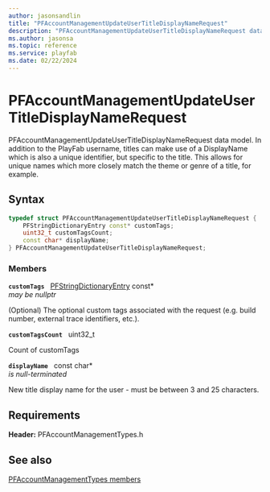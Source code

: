 ```yaml
---
author: jasonsandlin
title: "PFAccountManagementUpdateUserTitleDisplayNameRequest"
description: "PFAccountManagementUpdateUserTitleDisplayNameRequest data model. In addition to the PlayFab username, titles can make use of a DisplayName which is also a unique identifier, but specific to the title. This allows for unique names which more closely match the theme or genre of a title, for example."
ms.author: jasonsa
ms.topic: reference
ms.service: playfab
ms.date: 02/22/2024
---
```


# PFAccountManagementUpdateUserTitleDisplayNameRequest  

PFAccountManagementUpdateUserTitleDisplayNameRequest data model. In addition to the PlayFab username, titles can make use of a DisplayName which is also a unique identifier, but specific to the title. This allows for unique names which more closely match the theme or genre of a title, for example.  

## Syntax  
  
```cpp
typedef struct PFAccountManagementUpdateUserTitleDisplayNameRequest {  
    PFStringDictionaryEntry const* customTags;  
    uint32_t customTagsCount;  
    const char* displayName;  
} PFAccountManagementUpdateUserTitleDisplayNameRequest;  
```
  
### Members  
  
**`customTags`** &nbsp; [PFStringDictionaryEntry](../../pftypes/structs/pfstringdictionaryentry.md) const*  
*may be nullptr*  
  
(Optional) The optional custom tags associated with the request (e.g. build number, external trace identifiers, etc.).
  
**`customTagsCount`** &nbsp; uint32_t  
  
Count of customTags
  
**`displayName`** &nbsp; const char*  
*is null-terminated*  
  
New title display name for the user - must be between 3 and 25 characters.
  
  
## Requirements  
  
**Header:** PFAccountManagementTypes.h
  
## See also  
[PFAccountManagementTypes members](../pfaccountmanagementtypes_members.md)  

  
  
